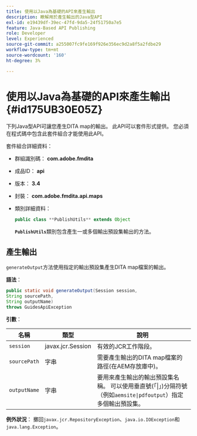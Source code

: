 ```yaml
---
title: 使用以Java為基礎的API來產生輸出
description: 瞭解用於產生輸出的Java型API
exl-id: e19439df-39ec-47fd-9da5-24f51750a7e5
feature: Java-Based API Publishing
role: Developer
level: Experienced
source-git-commit: a255007fc9fe169f926e356ec9d2a8f5a2fdbe29
workflow-type: tm+mt
source-wordcount: '160'
ht-degree: 3%

---
```


# 使用以Java為基礎的API來產生輸出 {#id175UB30E05Z}

下列Java型API可讓您產生DITA map的輸出。 此API可以套件形式提供。 您必須在程式碼中包含此套件組合才能使用此API。

套件組合詳細資料：

- 群組識別碼： **com.adobe.fmdita**

- 成品ID： **api**

- 版本： **3.4**

- 封裝： ****com.adobe.fmdita.api.maps****

- 類別詳細資料：

  ```JAVA
  public class **PublishUtils** extends Object
  ```

  **`PublishUtils`**&#x200B;類別包含產生一或多個輸出預設集輸出的方法。


## 產生輸出

``generateOutput``方法使用指定的輸出預設集產生DITA map檔案的輸出。

**語法**：

```JAVA
public static void generateOutput(Session session,
String sourcePath,
String outputName)
throws GuidesApiException
```

**引數**：

| 名稱 | 類型 | 說明 |
|----|----|-----------|
| `session` | javax.jcr.Session | 有效的JCR工作階段。 |
| ``sourcePath`` | 字串 | 需要產生輸出的DITA map檔案的路徑\(在AEM存放庫中\)。 |
| ``outputName`` | 字串 | 要用來產生輸出的輸出預設集名稱。 可以使用垂直號\(「\|」\)分隔符號（例如`aemsite\|pdfoutput`）指定多個輸出預設集。 |

**例外狀況**：
擲回``javax.jcr.RepositoryException``、`java.io.IOException`和`java.lang.Exception`。
